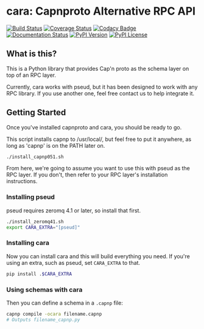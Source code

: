 # cara: Capnproto Alternative RPC API

[![Build Status](https://img.shields.io/travis/chainreactionmfg/cara/master.svg)](https://travis-ci.org/chainreactionmfg/cara)
[![Coverage Status](https://img.shields.io/coveralls/chainreactionmfg/cara/master.svg)](https://coveralls.io/r/chainreactionmfg/cara)
[![Codacy Badge](https://img.shields.io/codacy/3cc5a370c923435e92b9ce1a7dbbbafe.svg)](https://www.codacy.com/public/fahhem/cara)
[![Documentation Status](https://readthedocs.org/projects/cara/badge/?version=latest&style=plastic)](https://readthedocs.org/projects/cara/?badge=latest)
[![PyPI Version](https://img.shields.io/pypi/v/cara.svg)](https://pypi.python.org/pypi/cara)
[![PyPI License](https://img.shields.io/pypi/l/cara.svg)](https://pypi.python.org/pypi/cara)

## What is this?

This is a Python library that provides Cap'n proto as the schema layer on top
of an RPC layer.

Currently, cara works with pseud, but it has been designed to work with any RPC
library. If you use another one, feel free contact us to help integrate it.

## Getting Started

Once you've installed capnproto and cara, you should be ready to go.

This script installs capnp to /usr/local/, but feel free to put it anywhere, as
long as 'capnp' is on the PATH later on.

```bash
./install_capnp051.sh
```

From here, we're going to assume you want to use this with pseud as the RPC
layer. If you don't, then refer to your RPC layer's installation instructions.

### Installing pseud

pseud requires zeromq 4.1 or later, so install that first.

```bash
./install_zeromq41.sh
export CARA_EXTRA="[pseud]"
```

### Installing cara

Now you can install cara and this will build everything you need. If you're
using an extra, such as pseud, set `CARA_EXTRA` to that.

```bash
pip install .$CARA_EXTRA
```

### Using schemas with cara

Then you can define a schema in a `.capnp` file:

```bash
capnp compile -ocara filename.capnp
# Outputs filename_capnp.py
```
